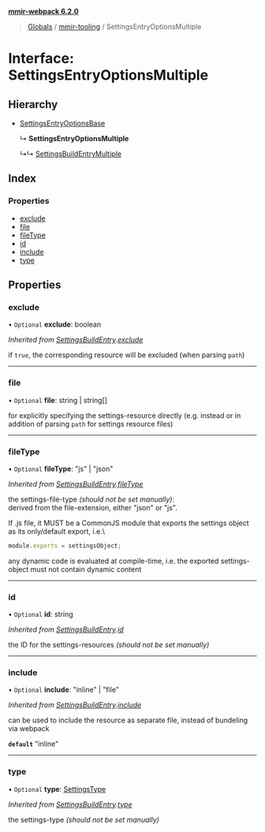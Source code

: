 **[mmir-webpack 6.2.0](../README.md)**

> [Globals](../README.md) / [mmir-tooling](../modules/mmir_tooling.md) / SettingsEntryOptionsMultiple

# Interface: SettingsEntryOptionsMultiple

## Hierarchy

* [SettingsEntryOptionsBase](mmir_tooling.settingsentryoptionsbase.md)

  ↳ **SettingsEntryOptionsMultiple**

  ↳↳ [SettingsBuildEntryMultiple](mmir_tooling.settingsbuildentrymultiple.md)

## Index

### Properties

* [exclude](mmir_tooling.settingsentryoptionsmultiple.md#exclude)
* [file](mmir_tooling.settingsentryoptionsmultiple.md#file)
* [fileType](mmir_tooling.settingsentryoptionsmultiple.md#filetype)
* [id](mmir_tooling.settingsentryoptionsmultiple.md#id)
* [include](mmir_tooling.settingsentryoptionsmultiple.md#include)
* [type](mmir_tooling.settingsentryoptionsmultiple.md#type)

## Properties

### exclude

• `Optional` **exclude**: boolean

*Inherited from [SettingsBuildEntry](mmir_tooling.settingsbuildentry.md).[exclude](mmir_tooling.settingsbuildentry.md#exclude)*

if `true`, the corresponding resource will be excluded (when parsing `path`)

___

### file

• `Optional` **file**: string \| string[]

for explicitly specifying the settings-resource directly (e.g. instead or in addition of parsing `path` for settings resource files)

___

### fileType

• `Optional` **fileType**: \"js\" \| \"json\"

*Inherited from [SettingsBuildEntry](mmir_tooling.settingsbuildentry.md).[fileType](mmir_tooling.settingsbuildentry.md#filetype)*

the settings-file-type _(should not be set manually)_:\
derived from the file-extension, either "json" or "js".

If .js file, it MUST be a CommonJS module that exports the settings object as its only/default export, i.e.\
```javascript
module.exports = settingsObject;
```
any dynamic code is evaluated at compile-time, i.e. the exported settings-object must not contain dynamic content

___

### id

• `Optional` **id**: string

*Inherited from [SettingsBuildEntry](mmir_tooling.settingsbuildentry.md).[id](mmir_tooling.settingsbuildentry.md#id)*

the ID for the settings-resources _(should not be set manually)_

___

### include

• `Optional` **include**: \"inline\" \| \"file\"

*Inherited from [SettingsBuildEntry](mmir_tooling.settingsbuildentry.md).[include](mmir_tooling.settingsbuildentry.md#include)*

can be used to include the resource as separate file, instead of bundeling via webpack

**`default`** "inline"

___

### type

• `Optional` **type**: [SettingsType](../modules/mmir_tooling.md#settingstype)

*Inherited from [SettingsBuildEntry](mmir_tooling.settingsbuildentry.md).[type](mmir_tooling.settingsbuildentry.md#type)*

the settings-type _(should not be set manually)_
